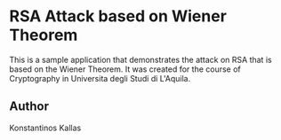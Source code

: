 RSA Attack based on Wiener Theorem
===================================

This is a sample application that demonstrates the attack on RSA that is based on the Wiener Theorem. It was created for the course of Cryptography in Universita degli Studi di L'Aquila.

Author
-------

Konstantinos Kallas
